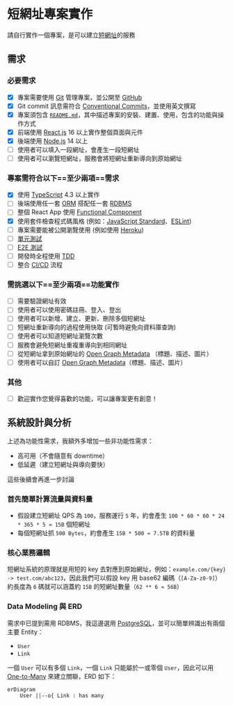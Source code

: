 # 短網址專案實作

請自行實作一個專案，是可以建立[短網址](https://en.wikipedia.org/wiki/URL_shortening)的服務

## 需求

### 必要需求

- [x] 專案需要使用 [Git](https://git-scm.com/) 管理專案，並公開至 [GitHub](https://github.com/)
- [x] Git commit 訊息需符合 [Conventional Commits](https://www.conventionalcommits.org/zh-hant/v1.0.0/)，並使用英文撰寫
- [x] 專案須包含 [`README.md`](https://docs.github.com/en/github/creating-cloning-and-archiving-repositories/creating-a-repository-on-github/about-readmes)，其中描述專案的安裝、建置、使用，包含的功能與操作方式
- [x] 前端使用 [React.js](https://zh-hant.reactjs.org/) 16 以上實作整個頁面與元件
- [x] 後端使用 [Node.js](https://nodejs.org/en/) 14 以上
- [ ] 使用者可以填入一段網址，會產生一段短網址
- [ ] 使用者可以瀏覽短網址，服務會將短網址重新導向到原始網址

### 專案需符合以下==至少兩項==需求

- [x] 使用 [TypeScript](https://www.typescriptlang.org/) 4.3 以上實作
- [ ] 後端使用任一套 [ORM](https://en.wikipedia.org/wiki/Object%E2%80%93relational_mapping) 搭配任一套 [RDBMS](https://en.wikipedia.org/wiki/Relational_database)
- [ ] 整個 React App 使用 [Functional Component](https://reactjs.org/docs/components-and-props.html#function-and-class-components)
- [x] 使用套件檢查程式碼風格 (例如：[JavaScript Standard](https://standardjs.com/)、[ESLint](https://eslint.org/))
- [ ] 專案需要能被公開瀏覽使用 (例如使用 [Heroku](https://www.heroku.com/))
- [ ] [單元測試](https://en.wikipedia.org/wiki/Unit_testing)
- [ ] [E2E 測試](https://www.browserstack.com/guide/end-to-end-testing)
- [ ] 開發時全程使用 [TDD](https://en.wikipedia.org/wiki/Test-driven_development)
- [ ] 整合 [CI/CD](https://en.wikipedia.org/wiki/CI/CD) 流程

### 需挑選以下==至少兩項==功能實作

- [ ] 需要驗證網址有效
- [ ] 使用者可以使用密碼註冊、登入、登出
- [ ] 使用者可以新增、建立、更新、刪除多個短網址
- [ ] 短網址重新導向的過程使用快取 (可暫時避免向資料庫查詢)
- [ ] 使用者可以知道短網址瀏覽次數
- [ ] 服務會避免短網址重複重導向到相同網址
- [ ] 從短網址拿到原始網址的 [Open Graph Metadata](https://ogp.me/) （標題、描述、圖片）
- [ ] 使用者可以自訂 [Open Graph Metadata](https://ogp.me/)（標題、描述、圖片）

### 其他

- [ ] 歡迎實作您覺得喜歡的功能，可以讓專案更有創意！

## 系統設計與分析

上述為功能性需求，我額外多增加一些非功能性需求：

- 高可用（不會隨意有 downtime）
- 低延遲（建立短網址與導向要快）

這些後續會再進一步討論

### 首先簡單計算流量與資料量

- 假設建立短網址 QPS 為 `100`，服務運行 `5` 年，約會產生 `100 * 60 * 60 * 24 * 365 * 5 ≈ 15B` 個短網址
- 每個短網址抓 `500 Bytes`，約會產生 `15B * 500 ≈ 7.5TB` 的資料量

### 核心業務邏輯

短網址系統的原理就是用短的 key 去對應到原始網址，例如：`example.com/{key} -> test.com/abc123`，因此我們可以假設 key 用 base62 編碼（`[A-Za-z0-9]`）約長度為 `6` 碼就可以涵蓋約 `15B` 的短網址數量（`62 ** 6 ≈ 56B`）

### Data Modeling 與 ERD

需求中已提到需用 RDBMS，我這邊選用 [PostgreSQL](https://www.postgresql.org/)，並可以簡單辨識出有兩個主要 Entity：

- `User`
- `Link`

一個 `User` 可以有多個 `Link`，一個 `Link` 只能屬於一或零個 `User`，因此可以用 [One-to-Many](<https://en.wikipedia.org/wiki/One-to-many_(data_model)>) 來建立關聯，ERD 如下：

```mermaid
erDiagram
    User ||--o{ Link : has many
```
